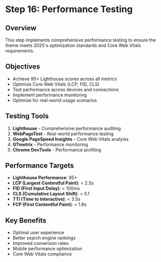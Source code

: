 # Step 16: Performance Testing

## Overview
This step implements comprehensive performance testing to ensure the theme meets 2025's optimization standards and Core Web Vitals requirements.

## Objectives
- Achieve 95+ Lighthouse scores across all metrics
- Optimize Core Web Vitals (LCP, FID, CLS)
- Test performance across devices and connections
- Implement performance monitoring
- Optimize for real-world usage scenarios

## Testing Tools
1. **Lighthouse** - Comprehensive performance auditing
2. **WebPageTest** - Real-world performance testing
3. **Google PageSpeed Insights** - Core Web Vitals analysis
4. **GTmetrix** - Performance monitoring
5. **Chrome DevTools** - Performance profiling

## Performance Targets
- **Lighthouse Performance**: 95+
- **LCP (Largest Contentful Paint)**: < 2.5s
- **FID (First Input Delay)**: < 100ms
- **CLS (Cumulative Layout Shift)**: < 0.1
- **TTI (Time to Interactive)**: < 3.5s
- **FCP (First Contentful Paint)**: < 1.8s

## Key Benefits
- Optimal user experience
- Better search engine rankings
- Improved conversion rates
- Mobile performance optimization
- Core Web Vitals compliance